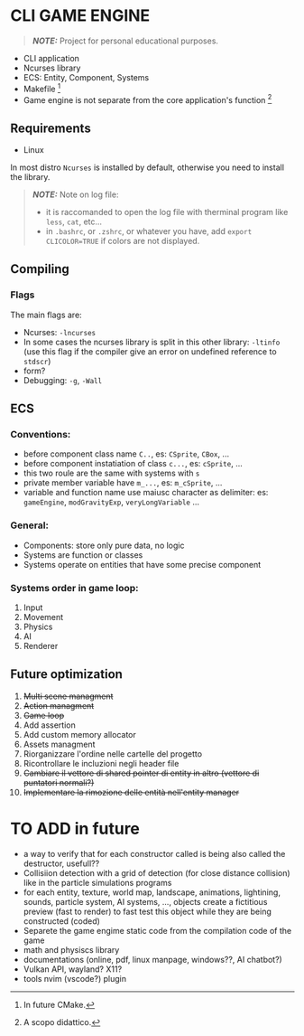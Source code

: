 # CLI GAME ENGINE

> **_NOTE:_** Project for personal educational purposes.

- CLI application 
- Ncurses library
- ECS: Entity, Component, Systems
- Makefile [^1]
- Game engine is not separate from the core application's function [^2]

[^1]: In future CMake.
[^2]: A scopo didattico.

## Requirements
- Linux

In most distro `Ncurses` is installed by default, otherwise you need to install the library.

> **_NOTE:_** Note on log file:
> - it is raccomanded to open the log file with therminal program like `less`, `cat`, etc...
> - in `.bashrc`, or `.zshrc`, or whatever you have, add `export CLICOLOR=TRUE` if colors are not displayed.

## Compiling

### Flags 
The main flags are:
- Ncurses: `-lncurses`
- In some cases the ncurses library is split in this other library: `-ltinfo` (use this flag if the compiler give an error on undefined reference to `stdscr`)
- form?
- Debugging: `-g`, `-Wall`


## ECS

### Conventions:
- before component class name `C..`, es: `CSprite`, `CBox`, ...
- before component instatiation of class `c...`, es: `cSprite`, ...
- this two roule are the same with systems with `s`
- private member variable have `m_...`, es: `m_cSprite`, ...
- variable and function name use maiusc character as delimiter: es: `gameEngine`, `modGravityExp`, `veryLongVariable` ...

### General:
- Components: store only pure data, no logic
- Systems are function or classes
- Systems operate on entities that have some precise component


### Systems order in game loop:
1. Input
2. Movement
3. Physics
4. AI
5. Renderer

## Future optimization
1. ~~Multi scene managment~~
2. ~~Action managment~~
3. ~~Game loop~~
4. Add assertion
5. Add custom memory allocator
6. Assets managment
7. Riorganizzare l'ordine nelle cartelle del progetto
8. Ricontrollare le incluzioni negli header file
9. ~~Cambiare il vettore di shared pointer di entity in altro (vettore di puntatori normali?)~~
10. ~~Implementare la rimozione delle entità nell'entity manager~~

# TO ADD in future
- a way to verify that for each constructor called is being also called the destructor, usefull??
- Collisiion detection with a grid of detection (for close distance collision) like in the particle simulations programs
- for each entity, texture, world map, landscape, animations, lightining, sounds, particle system, AI systems, ..., objects create a fictitious preview (fast to render) to fast test this object while they are being constructed (coded)
- Separete the game engime static code from the compilation code of the game
- math and physiscs library
- documentations (online, pdf, linux manpage, windows??, AI chatbot?)
- Vulkan API, wayland? X11? 
- tools nvim (vscode?) plugin
